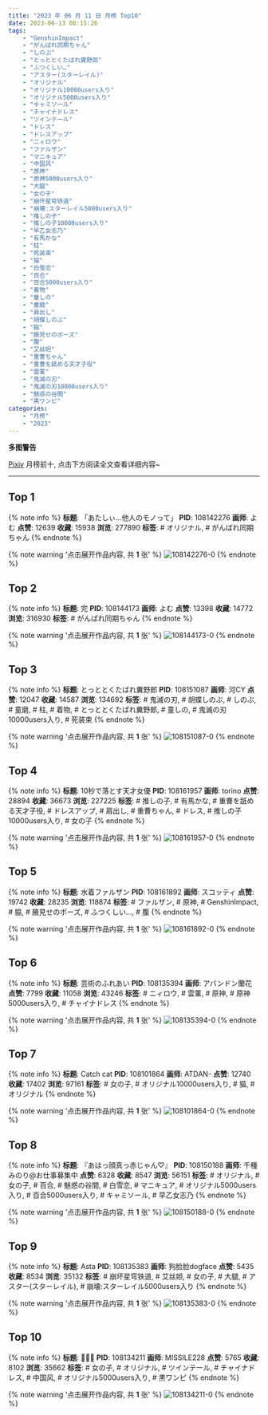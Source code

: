 ```yaml
---
title: "2023 年 06 月 11 日 月榜 Top10"
date: 2023-06-13 06:15:26
tags:
    - "GenshinImpact"
    - "がんばれ同期ちゃん"
    - "しのぶ"
    - "とっととくたばれ糞野郎"
    - "ふつくしい…"
    - "アスター(スターレイル)"
    - "オリジナル"
    - "オリジナル10000users入り"
    - "オリジナル5000users入り"
    - "キャミソール"
    - "チャイナドレス"
    - "ツインテール"
    - "ドレス"
    - "ドレスアップ"
    - "ニィロウ"
    - "ファルザン"
    - "マニキュア"
    - "中国风"
    - "原神"
    - "原神5000users入り"
    - "大腿"
    - "女の子"
    - "崩坏星穹铁道"
    - "崩壊:スターレイル5000users入り"
    - "推しの子"
    - "推しの子10000users入り"
    - "早乙女志乃"
    - "有馬かな"
    - "柱"
    - "死装束"
    - "猫"
    - "白雪恋"
    - "百合"
    - "百合5000users入り"
    - "着物"
    - "童しの"
    - "童磨"
    - "肩出し"
    - "胡蝶しのぶ"
    - "脇"
    - "腋見せのポーズ"
    - "腹"
    - "艾丝妲"
    - "重曹ちゃん"
    - "重曹を舐める天才子役"
    - "雲菫"
    - "鬼滅の刃"
    - "鬼滅の刃10000users入り"
    - "魅惑の谷間"
    - "黒ワンピ"
categories:
    - "月榜"
    - "2023"
---
```


<i class="fa fa-triangle-exclamation"></i>**多图警告**<i class="fa fa-triangle-exclamation"></i>

[Pixiv](https://www.pixiv.net/) 月榜前十, 点击下方阅读全文查看详细内容~

<!-- more -->

---

## Top 1

{% note info %}
**标题**: 「あたしぃ…他人のモノって」
**PID**: 108142276 **画师**: よむ
**点赞**: 12639 **收藏**: 15938 **浏览**: 277890
**标签**: # オリジナル, # がんばれ同期ちゃん
{% endnote %}

{% note warning '点击展开作品内容, 共 **1** 张' %}
![108142276-0](https://i.pixiv.re/img-original/img/2023/05/15/08/03/24/108142276_p0.png)
{% endnote %}

## Top 2

{% note info %}
**标题**: 完
**PID**: 108144173 **画师**: よむ
**点赞**: 13398 **收藏**: 14772 **浏览**: 316930
**标签**: # がんばれ同期ちゃん
{% endnote %}

{% note warning '点击展开作品内容, 共 **1** 张' %}
![108144173-0](https://i.pixiv.re/img-original/img/2023/05/15/10/45/45/108144173_p0.png)
{% endnote %}

## Top 3

{% note info %}
**标题**: とっととくたばれ糞野郎
**PID**: 108151087 **画师**: 河CY
**点赞**: 12047 **收藏**: 14587 **浏览**: 134692
**标签**: # 鬼滅の刃, # 胡蝶しのぶ, # しのぶ, # 童磨, # 柱, # 着物, # とっととくたばれ糞野郎, # 童しの, # 鬼滅の刃10000users入り, # 死装束
{% endnote %}

{% note warning '点击展开作品内容, 共 **1** 张' %}
![108151087-0](https://i.pixiv.re/img-original/img/2023/05/15/17/59/39/108151087_p0.jpg)
{% endnote %}

## Top 4

{% note info %}
**标题**: 10秒で落とす天才女優
**PID**: 108161957 **画师**: torino
**点赞**: 28894 **收藏**: 36673 **浏览**: 227225
**标签**: # 推しの子, # 有馬かな, # 重曹を舐める天才子役, # ドレスアップ, # 肩出し, # 重曹ちゃん, # ドレス, # 推しの子10000users入り, # 女の子
{% endnote %}

{% note warning '点击展开作品内容, 共 **1** 张' %}
![108161957-0](https://i.pixiv.re/img-original/img/2023/05/16/00/00/33/108161957_p0.jpg)
{% endnote %}

## Top 5

{% note info %}
**标题**: 水着ファルザン
**PID**: 108161892 **画师**: スコッティ
**点赞**: 19742 **收藏**: 28235 **浏览**: 118874
**标签**: # ファルザン, # 原神, # GenshinImpact, # 脇, # 腋見せのポーズ, # ふつくしい…, # 腹
{% endnote %}

{% note warning '点击展开作品内容, 共 **1** 张' %}
![108161892-0](https://i.pixiv.re/img-original/img/2023/05/16/00/00/15/108161892_p0.jpg)
{% endnote %}

## Top 6

{% note info %}
**标题**: 芸術のふれあい
**PID**: 108135394 **画师**: アバンドン蘭花
**点赞**: 7799 **收藏**: 11058 **浏览**: 43246
**标签**: # ニィロウ, # 雲菫, # 原神, # 原神5000users入り, # チャイナドレス
{% endnote %}

{% note warning '点击展开作品内容, 共 **1** 张' %}
![108135394-0](https://i.pixiv.re/img-original/img/2023/05/15/00/29/02/108135394_p0.png)
{% endnote %}

## Top 7

{% note info %}
**标题**: Catch cat
**PID**: 108101864 **画师**: ATDAN-
**点赞**: 12740 **收藏**: 17402 **浏览**: 97161
**标签**: # 女の子, # オリジナル10000users入り, # 猫, # オリジナル
{% endnote %}

{% note warning '点击展开作品内容, 共 **1** 张' %}
![108101864-0](https://i.pixiv.re/img-original/img/2023/05/14/01/11/33/108101864_p0.jpg)
{% endnote %}

## Top 8

{% note info %}
**标题**: 『あはっ顔真っ赤じゃん♡』
**PID**: 108150188 **画师**: 千種みのり@お仕事募集中
**点赞**: 6328 **收藏**: 8547 **浏览**: 56151
**标签**: # オリジナル, # 女の子, # 百合, # 魅惑の谷間, # 白雪恋, # マニキュア, # オリジナル5000users入り, # 百合5000users入り, # キャミソール, # 早乙女志乃
{% endnote %}

{% note warning '点击展开作品内容, 共 **1** 张' %}
![108150188-0](https://i.pixiv.re/img-original/img/2023/05/15/17/10/37/108150188_p0.jpg)
{% endnote %}

## Top 9

{% note info %}
**标题**: Asta
**PID**: 108135383 **画师**: 狗脸脸dogface
**点赞**: 5435 **收藏**: 8534 **浏览**: 35132
**标签**: # 崩坏星穹铁道, # 艾丝妲, # 女の子, # 大腿, # アスター(スターレイル), # 崩壊:スターレイル5000users入り
{% endnote %}

{% note warning '点击展开作品内容, 共 **1** 张' %}
![108135383-0](https://i.pixiv.re/img-original/img/2023/05/15/00/28/42/108135383_p0.jpg)
{% endnote %}

## Top 10

{% note info %}
**标题**: 🌸🌸🌸
**PID**: 108134211 **画师**: MISSILE228
**点赞**: 5765 **收藏**: 8102 **浏览**: 35662
**标签**: # 女の子, # オリジナル, # ツインテール, # チャイナドレス, # 中国风, # オリジナル5000users入り, # 黒ワンピ
{% endnote %}

{% note warning '点击展开作品内容, 共 **1** 张' %}
![108134211-0](https://i.pixiv.re/img-original/img/2023/05/15/00/01/34/108134211_p0.jpg)
{% endnote %}
